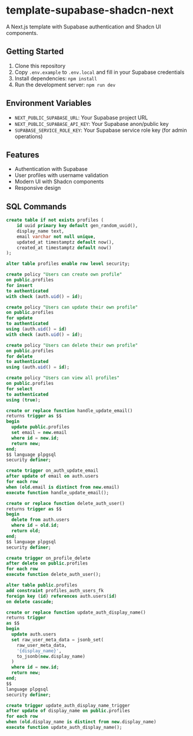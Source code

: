 # template-supabase-shadcn-next

A Next.js template with Supabase authentication and Shadcn UI components.

## Getting Started

1. Clone this repository
2. Copy `.env.example` to `.env.local` and fill in your Supabase credentials
3. Install dependencies: `npm install`
4. Run the development server: `npm run dev`

## Environment Variables

- `NEXT_PUBLIC_SUPABASE_URL`: Your Supabase project URL
- `NEXT_PUBLIC_SUPABASE_API_KEY`: Your Supabase anon/public key
- `SUPABASE_SERVICE_ROLE_KEY`: Your Supabase service role key (for admin operations)

## Features

- Authentication with Supabase
- User profiles with username validation
- Modern UI with Shadcn components
- Responsive design

## SQL Commands

```sql
create table if not exists profiles (
    id uuid primary key default gen_random_uuid(),
    display_name text,
    email varchar not null unique,
    updated_at timestamptz default now(),
    created_at timestamptz default now()
);

alter table profiles enable row level security;

create policy "Users can create own profile"
on public.profiles
for insert
to authenticated
with check (auth.uid() = id);

create policy "Users can update their own profile"
on public.profiles
for update
to authenticated
using (auth.uid() = id)
with check (auth.uid() = id);

create policy "Users can delete their own profile"
on public.profiles
for delete
to authenticated
using (auth.uid() = id);

create policy "Users can view all profiles"
on public.profiles
for select
to authenticated
using (true);

create or replace function handle_update_email()
returns trigger as $$
begin
  update public.profiles
  set email = new.email
  where id = new.id;
  return new;
end;
$$ language plpgsql
security definer;

create trigger on_auth_update_email
after update of email on auth.users
for each row
when (old.email is distinct from new.email)
execute function handle_update_email();

create or replace function delete_auth_user()
returns trigger as $$
begin
  delete from auth.users
  where id = old.id;
  return old;
end;
$$ language plpgsql
security definer;

create trigger on_profile_delete
after delete on public.profiles
for each row
execute function delete_auth_user();

alter table public.profiles
add constraint profiles_auth_users_fk
foreign key (id) references auth.users(id)
on delete cascade;

create or replace function update_auth_display_name()
returns trigger
as $$
begin
  update auth.users
  set raw_user_meta_data = jsonb_set(
    raw_user_meta_data,
    '{display_name}',
    to_jsonb(new.display_name)
  )
  where id = new.id;
  return new;
end;
$$
language plpgsql
security definer;

create trigger update_auth_display_name_trigger
after update of display_name on public.profiles
for each row
when (old.display_name is distinct from new.display_name)
execute function update_auth_display_name();
```
